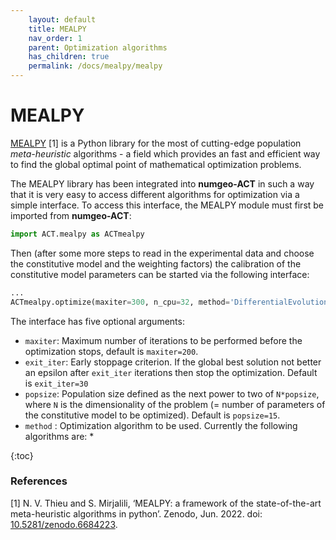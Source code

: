 ```yaml
---
    layout: default
    title: MEALPY
    nav_order: 1
    parent: Optimization algorithms
    has_children: true
    permalink: /docs/mealpy/mealpy
---
```

# MEALPY

[MEALPY](https://github.com/thieu1995/mealpy.git) [1] is a Python library for the most of cutting-edge population *meta-heuristic* algorithms - a field which provides an fast and efficient way to find the global optimal point of mathematical optimization problems.

The MEALPY library has been integrated into **numgeo-ACT** in such a way that it is very easy to access different algorithms for optimization via a simple interface. To access this interface, the MEALPY module must first be imported from **numgeo-ACT**:

```python
import ACT.mealpy as ACTmealpy
```

Then (after some more steps to read in the experimental data and choose the constitutive model and the weighting factors) the calibration of the constitutive model parameters can be started via the following interface:

```python
...
ACTmealpy.optimize(maxiter=300, n_cpu=32, method='DifferentialEvolution')
```

The interface has five optional arguments:
* `maxiter`: Maximum number of iterations to be performed before the optimization stops, default is `maxiter=200`.
* `exit_iter`: Early stoppage criterion. If the global best solution not better an epsilon after `exit_iter` iterations then stop the optimization. Default is `exit_iter=30`
* `popsize`: Population size defined as the next power to two of `N*popsize`, where `N` is the dimensionality of the problem (= number of parameters of the constitutive model to be optimized). Default is `popsize=15`.
* `method` : Optimization algorithm to be used. Currently the following algorithms are:
    * 

{:toc}

### References
[1] N. V. Thieu and S. Mirjalili, ‘MEALPY: a framework of the state-of-the-art meta-heuristic algorithms in python’. Zenodo, Jun. 2022. doi: [10.5281/zenodo.6684223](https://doi.org/10.5281/zenodo.6684223).